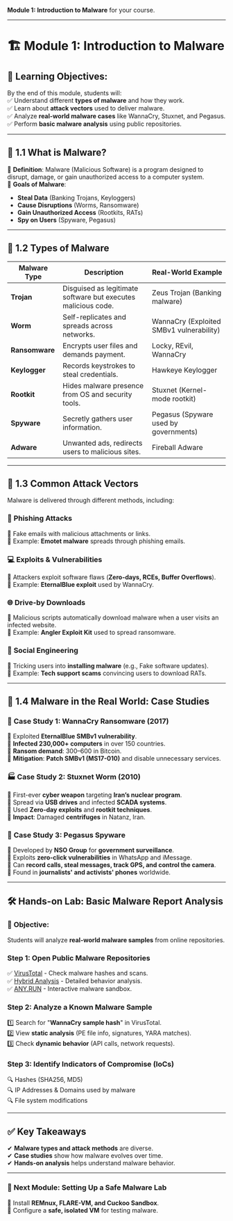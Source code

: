 **Module 1: Introduction to Malware** for your course.  

---

# 🏗 **Module 1: Introduction to Malware**  

## 🎯 **Learning Objectives:**  
By the end of this module, students will:  
✅ Understand different **types of malware** and how they work.  
✅ Learn about **attack vectors** used to deliver malware.  
✅ Analyze **real-world malware cases** like WannaCry, Stuxnet, and Pegasus.  
✅ Perform **basic malware analysis** using public repositories.  

---

## 📌 **1.1 What is Malware?**  
🔹 **Definition**: Malware (Malicious Software) is a program designed to disrupt, damage, or gain unauthorized access to a computer system.  
🔹 **Goals of Malware**:  
   - **Steal Data** (Banking Trojans, Keyloggers)  
   - **Cause Disruptions** (Worms, Ransomware)  
   - **Gain Unauthorized Access** (Rootkits, RATs)  
   - **Spy on Users** (Spyware, Pegasus)  

---

## 📌 **1.2 Types of Malware**  

| Malware Type  | Description | Real-World Example |
|--------------|------------|--------------------|
| **Trojan** | Disguised as legitimate software but executes malicious code. | Zeus Trojan (Banking malware) |
| **Worm** | Self-replicates and spreads across networks. | WannaCry (Exploited SMBv1 vulnerability) |
| **Ransomware** | Encrypts user files and demands payment. | Locky, REvil, WannaCry |
| **Keylogger** | Records keystrokes to steal credentials. | Hawkeye Keylogger |
| **Rootkit** | Hides malware presence from OS and security tools. | Stuxnet (Kernel-mode rootkit) |
| **Spyware** | Secretly gathers user information. | Pegasus (Spyware used by governments) |
| **Adware** | Unwanted ads, redirects users to malicious sites. | Fireball Adware |

---

## 📌 **1.3 Common Attack Vectors**  

Malware is delivered through different methods, including:  

### 📨 **Phishing Attacks**  
🔹 Fake emails with malicious attachments or links.  
🔹 Example: **Emotet malware** spreads through phishing emails.  

### 💻 **Exploits & Vulnerabilities**  
🔹 Attackers exploit software flaws (**Zero-days, RCEs, Buffer Overflows**).  
🔹 Example: **EternalBlue exploit** used by WannaCry.  

### 🌐 **Drive-by Downloads**  
🔹 Malicious scripts automatically download malware when a user visits an infected website.  
🔹 Example: **Angler Exploit Kit** used to spread ransomware.  

### 👥 **Social Engineering**  
🔹 Tricking users into **installing malware** (e.g., Fake software updates).  
🔹 Example: **Tech support scams** convincing users to download RATs.  

---

## 📌 **1.4 Malware in the Real World: Case Studies**  

### 🦠 **Case Study 1: WannaCry Ransomware (2017)**  
🔹 Exploited **EternalBlue SMBv1 vulnerability**.  
🔹 **Infected 230,000+ computers** in over 150 countries.  
🔹 **Ransom demand**: $300–$600 in Bitcoin.  
🔹 **Mitigation**: **Patch SMBv1 (MS17-010)** and disable unnecessary services.  

### 🏭 **Case Study 2: Stuxnet Worm (2010)**  
🔹 First-ever **cyber weapon** targeting **Iran’s nuclear program**.  
🔹 Spread via **USB drives** and infected **SCADA systems**.  
🔹 Used **Zero-day exploits** and **rootkit techniques**.  
🔹 **Impact**: Damaged **centrifuges** in Natanz, Iran.  

### 📱 **Case Study 3: Pegasus Spyware**  
🔹 Developed by **NSO Group** for **government surveillance**.  
🔹 Exploits **zero-click vulnerabilities** in WhatsApp and iMessage.  
🔹 Can **record calls, steal messages, track GPS, and control the camera**.  
🔹 Found in **journalists' and activists' phones** worldwide.  

---

## 🛠 **Hands-on Lab: Basic Malware Report Analysis**  

### 🎯 **Objective:**  
Students will analyze **real-world malware samples** from online repositories.  

### **Step 1: Open Public Malware Repositories**  
✅ [VirusTotal](https://www.virustotal.com/) - Check malware hashes and scans.  
✅ [Hybrid Analysis](https://www.hybrid-analysis.com/) - Detailed behavior analysis.  
✅ [ANY.RUN](https://any.run/) - Interactive malware sandbox.  

### **Step 2: Analyze a Known Malware Sample**  
1️⃣ Search for "**WannaCry sample hash**" in VirusTotal.  
2️⃣ View **static analysis** (PE file info, signatures, YARA matches).  
3️⃣ Check **dynamic behavior** (API calls, network requests).  

### **Step 3: Identify Indicators of Compromise (IoCs)**  
🔍 Hashes (SHA256, MD5)  
🔍 IP Addresses & Domains used by malware  
🔍 File system modifications  

---

## ✅ **Key Takeaways**  
✔ **Malware types and attack methods** are diverse.  
✔ **Case studies** show how malware evolves over time.  
✔ **Hands-on analysis** helps understand malware behavior.  

---

### 📌 **Next Module: Setting Up a Safe Malware Lab**  
🔹 Install **REMnux, FLARE-VM, and Cuckoo Sandbox**.  
🔹 Configure a **safe, isolated VM** for testing malware.  

